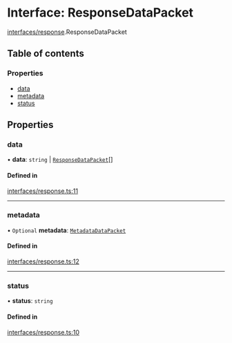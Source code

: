 # Interface: ResponseDataPacket

[interfaces/response](../modules/interfaces_response.md).ResponseDataPacket

## Table of contents

### Properties

- [data](interfaces_response.ResponseDataPacket.md#data)
- [metadata](interfaces_response.ResponseDataPacket.md#metadata)
- [status](interfaces_response.ResponseDataPacket.md#status)

## Properties

### data

• **data**: `string` \| [`ResponseDataPacket`](interfaces_response.ResponseDataPacket.md)[]

#### Defined in

[interfaces/response.ts:11](https://github.com/butter-robotics/Butter.MAS.JavascriptAPI/blob/0087c54/butter/mas/interfaces/response.ts#L11)

___

### metadata

• `Optional` **metadata**: [`MetadataDataPacket`](interfaces_response.MetadataDataPacket.md)

#### Defined in

[interfaces/response.ts:12](https://github.com/butter-robotics/Butter.MAS.JavascriptAPI/blob/0087c54/butter/mas/interfaces/response.ts#L12)

___

### status

• **status**: `string`

#### Defined in

[interfaces/response.ts:10](https://github.com/butter-robotics/Butter.MAS.JavascriptAPI/blob/0087c54/butter/mas/interfaces/response.ts#L10)
